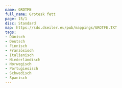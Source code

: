 ```yaml
---
name: GROTFE
full_name: Grotesk fett
page: 15/1
disc: Standard
map: https://sdo.dseiler.eu/pub/mappings/GROTFE.TXT
tags:
- Dänisch
- Deutsch
- Finnisch
- Französisch
- Italienisch
- Niederländisch
- Norwegisch
- Portugiesisch
- Schwedisch
- Spanisch
---
```

